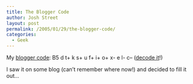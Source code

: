 ```yaml
---
title: The Blogger Code
author: Josh Street
layout: post
permalink: /2005/01/29/the-blogger-code/
categories:
  - Geek
---
```

My [blogger code][1]: B5 d t+ k s+ u f+ i+ o+ x- e l- c&#8211; ([decode it][2]!)

I saw it on some blog (can&#8217;t remember where now!) and decided to fill it out&#8230;

 [1]: http://www.leatheregg.com/bloggercode/
 [2]: http://travis.kroh.net/blogger_decoder/?code=B5%20d%20t%2B%20k%20s%2B%20u%20f%2B%20i%2B%20o%2B%20x-%20e%20l-%20c--